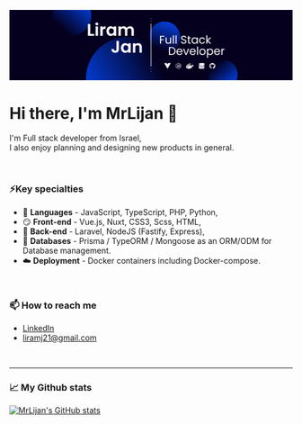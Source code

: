 ![Liram's banner](/Frame2.png)
# Hi there, I'm MrLijan 👋

I'm Full stack developer from Israel, <br/>
I also enjoy planning and designing new products in general. <br/>

<br />

### ⚡Key specialties
* 📜 **Languages**  - JavaScript, TypeScript, PHP, Python,
* 😏 **Front-end**  - Vue.js, Nuxt, CSS3, Scss, HTML,
* 🧠 **Back-end**   - Laravel, NodeJS (Fastify, Express),
* 📒 **Databases**  - Prisma / TypeORM / Mongoose as an ORM/ODM for Database management.
* ☁️ **Deployment** - Docker containers including Docker-compose.

<br />




### 📫 How to reach me

- [LinkedIn](https://www.linkedin.com/in/liramjan/ "Liram's Profile")
- <liramj21@gmail.com>


<br />

---

### :chart_with_upwards_trend: My Github stats

[![MrLijan's GitHub stats](https://github-readme-stats.vercel.app/api?username=mrlijan&count_private=true&show_icons=true&theme=github_dark)](https://github.com/mrlijan/github-readme-stats)



<!--
**MrLijan/mrlijan** is a ✨ _special_ ✨ repository because its `README.md` (this file) appears on your GitHub profile.

Here are some ideas to get you started:

- 🔭 I’m currently working on ...
- 🌱 I’m currently learning ...
- 👯 I’m looking to collaborate on ...
- 🤔 I’m looking for help with ...
- 💬 Ask me about ...
- 📫 How to reach me: ...
- 😄 Pronouns: ...
- ⚡ Fun fact: ...
-->
